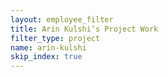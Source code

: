 ```yaml
---
layout: employee_filter
title: Arin Kulshi’s Project Work
filter_type: project
name: arin-kulshi
skip_index: true
---
```

